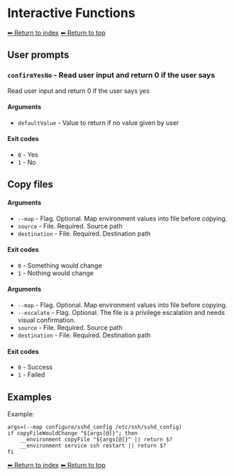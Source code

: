 # Interactive Functions

[⬅ Return to index](index.md)
[⬅ Return to top](../index.md)

## User prompts


### `confirmYesNo` - Read user input and return 0 if the user says

Read user input and return 0 if the user says yes

#### Arguments

- `defaultValue` - Value to return if no value given by user

#### Exit codes

- `0` - Yes
- `1` - No

## Copy files 


#### Arguments

- `--map` - Flag. Optional. Map environment values into file before copying.
- `source` - File. Required. Source path
- `destination` - File. Required. Destination path

#### Exit codes

- `0` - Something would change
- `1` - Nothing would change

#### Arguments

- `--map` - Flag. Optional. Map environment values into file before copying.
- `--escalate` - Flag. Optional. The file is a privilege escalation and needs visual confirmation.
- `source` - File. Required. Source path
- `destination` - File. Required. Destination path

#### Exit codes

- `0` - Success
- `1` - Failed

## Examples

Example:

    args=(--map configure/sshd_config /etc/ssh/sshd_config)
    if copyFileWouldChange "${args[@]}"; then
        __environment copyFile "${args[@]}" || return $?
        __environment service ssh restart || return $?
    fi


[⬅ Return to index](index.md)
[⬅ Return to top](../index.md)
